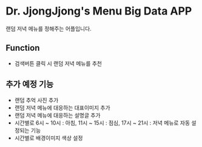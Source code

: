 # Dr. JjongJjong's Menu Big Data APP

랜덤 저녁 메뉴를 정해주는 어플입니다.

## Function
- 검색버튼 클릭 시 랜덤 저녁 메뉴를 추천

## 추가 예정 기능
- 랜덤 추억 사진 추가
- 랜덤 저녁 메뉴에 대응하는 대표이미지 추가
- 랜덤 저녁 메뉴에 대응하는 설명글 추가
- 시간별로 6시 ~ 10시 : 아침, 11시 ~ 15시 : 점심, 17시 ~ 21시 : 저녁 메뉴로 자동 설정되는 기능
- 시간별로 배경이미지 색상 설정
